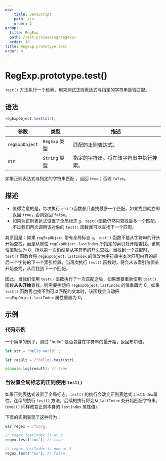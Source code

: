 ```yaml
---
nav:
    title: JavaScript
    path: /js
    order: 2
group:
  title: RegExp
  path: /text-processing/regexp/
  order: 10
title: RegExp.prototype.test
order: 4
---
```


# RegExp.prototype.test()

`test()` 方法执行一个检索，用来测试正则表达式与指定的字符串是否匹配。

## 语法

```js
regExpObject.test(str);
```

| 参数           | 类型          | 描述                                   |
| -------------- | ------------- | -------------------------------------- |
| `regExpObject` | `RegExp` 类型 | 匹配的正则表达式。                     |
| `str`          | `String` 类型 | 指定的字符串。将在该字符串中执行搜索。 |

如果正则表达式与指定的字符串匹配 ，返回 `true`；否则 `false`。

## 描述

- 值得注意的是，每次执行`test()`函数都只查找最多一个匹配，如果找到就立即返回 `true`，否则返回 `false`。
- 如果为正则表达式设置了全局标志 `g`，`test()`函数仍然只查找最多一个匹配，不过我们再次调用该对象的 `test()` 函数就可以查找下一个匹配。

其原因是：如果 `regExpObject` 带有全局标志 `g`，`test()` 函数不是从字符串的开头开始查找，而是从属性 `regExpObject.lastIndex` 所指定的索引处开始查找。该属性值默认为 0，所以第一次仍然是从字符串的开头查找。当找到一个匹配时，`test()` 函数会将 `regExpObject.lastIndex` 的值改为字符串中本次匹配内容的最后一个字符的下一个索引位置。当再次执行 `test()` 函数时，将会从该索引位置处开始查找，从而找到下一个匹配。

因此，当我们使用 `test()` 函数执行了一次匹配之后，如果想要重新使用 `test()` 函数**从头开始**查找，则需要手动将 `regExpObject.lastIndex` 的值重置为 0。如果 `test()` 函数再也找不到可以匹配的文本时，该函数会自动把 `regExpObject.lastIndex` 属性重置为 0。

## 示例

### 代码示例

一个简单的例子，测试 "hello" 是否包含在字符串的最开始，返回布尔值。

```js
let str = 'hello world!';

let result = /^hello/.test(str);

console.log(result); // true
```

### 当设置全局标志的正则使用 `test()`

如果正则表达式设置了全局标志，`test()` 的执行会改变正则表达式 `lastIndex`属性。连续的执行 `test()` 方法，后续的执行将会从 `lastIndex` 处开始匹配字符串，(`exec()` 同样改变正则本身的 `lastIndex` 属性值).

下面的实例表现了这种行为：

```js
var regex = /foo/g;

// regex.lastIndex is at 0
regex.test('foo'); // true

// regex.lastIndex is now at 3
regex.test('foo'); // false
```
